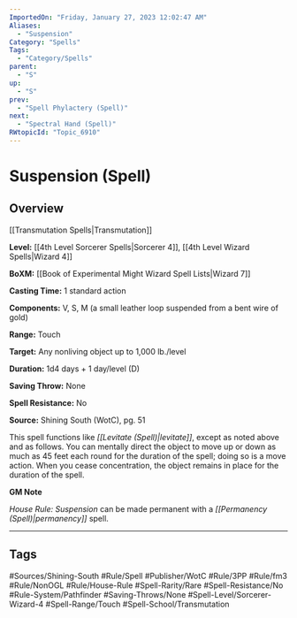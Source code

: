 ```yaml
---
ImportedOn: "Friday, January 27, 2023 12:02:47 AM"
Aliases:
  - "Suspension"
Category: "Spells"
Tags:
  - "Category/Spells"
parent:
  - "S"
up:
  - "S"
prev:
  - "Spell Phylactery (Spell)"
next:
  - "Spectral Hand (Spell)"
RWtopicId: "Topic_6910"
---
```

# Suspension (Spell)
## Overview
[[Transmutation Spells|Transmutation]]

**Level:** [[4th Level Sorcerer Spells|Sorcerer 4]], [[4th Level Wizard Spells|Wizard 4]]

**BoXM:** [[Book of Experimental Might Wizard Spell Lists|Wizard 7]]

**Casting Time:** 1 standard action

**Components:** V, S, M (a small leather loop suspended from a bent wire of gold)

**Range:** Touch

**Target:** Any nonliving object up to 1,000 lb./level

**Duration:** 1d4 days + 1 day/level (D)

**Saving Throw:** None

**Spell Resistance:** No

**Source:** Shining South (WotC), pg. 51

This spell functions like *[[Levitate (Spell)|levitate]]*, except as noted above and as follows. You can mentally direct the object to move up or down as much as 45 feet each round for the duration of the spell; doing so is a move action. When you cease concentration, the object remains in place for the duration of the spell.

**GM Note**

*House Rule: Suspension* can be made permanent with a *[[Permanency (Spell)|permanency]]* spell.


---
## Tags
#Sources/Shining-South #Rule/Spell #Publisher/WotC #Rule/3PP #Rule/fm3 #Rule/NonOGL #Rule/House-Rule #Spell-Rarity/Rare #Spell-Resistance/No #Rule-System/Pathfinder #Saving-Throws/None #Spell-Level/Sorcerer-Wizard-4 #Spell-Range/Touch #Spell-School/Transmutation

